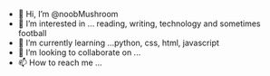 - 👋 Hi, I’m @noobMushroom
- 👀 I’m interested in ... reading, writing, technology and sometimes football
- 🌱 I’m currently learning ...python, css, html, javascript
- 💞️ I’m looking to collaborate on ...
- 📫 How to reach me ...

<!---
noobMushroom/noobMushroom is a ✨ special ✨ repository because its `README.md` (this file) appears on your GitHub profile.
You can click the Preview link to take a look at your changes.
--->
